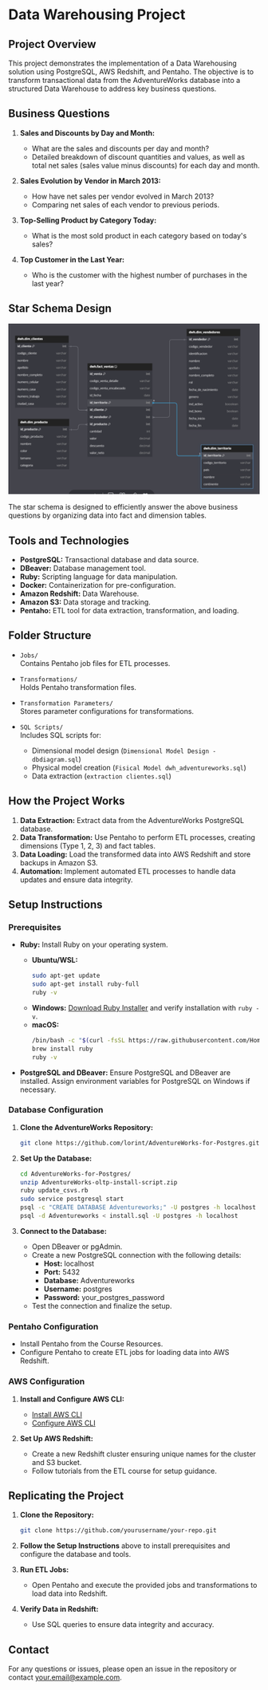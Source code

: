 # Data Warehousing Project

## Project Overview

This project demonstrates the implementation of a Data Warehousing solution using PostgreSQL, AWS Redshift, and Pentaho. The objective is to transform transactional data from the AdventureWorks database into a structured Data Warehouse to address key business questions.

## Business Questions

1. **Sales and Discounts by Day and Month:**
   - What are the sales and discounts per day and month?
   - Detailed breakdown of discount quantities and values, as well as total net sales (sales value minus discounts) for each day and month.
2. **Sales Evolution by Vendor in March 2013:**
   - How have net sales per vendor evolved in March 2013?
   - Comparing net sales of each vendor to previous periods.

3. **Top-Selling Product by Category Today:**
   - What is the most sold product in each category based on today's sales?

4. **Top Customer in the Last Year:**
   - Who is the customer with the highest number of purchases in the last year?

## Star Schema Design

![Star Schema](Image/Star_Model.png)

The star schema is designed to efficiently answer the above business questions by organizing data into fact and dimension tables.

## Tools and Technologies

- **PostgreSQL:** Transactional database and data source.
- **DBeaver:** Database management tool.
- **Ruby:** Scripting language for data manipulation.
- **Docker:** Containerization for pre-configuration.
- **Amazon Redshift:** Data Warehouse.
- **Amazon S3:** Data storage and tracking.
- **Pentaho:** ETL tool for data extraction, transformation, and loading.

## Folder Structure

- `Jobs/`  
  Contains Pentaho job files for ETL processes.
  
- `Transformations/`  
  Holds Pentaho transformation files.
  
- `Transformation Parameters/`  
  Stores parameter configurations for transformations.
  
- `SQL Scripts/`  
  Includes SQL scripts for:
  - Dimensional model design (`Dimensional Model Design - dbdiagram.sql`)
  - Physical model creation (`Fisical Model dwh_adventureworks.sql`)
  - Data extraction (`extraction clientes.sql`)

## How the Project Works

1. **Data Extraction:** Extract data from the AdventureWorks PostgreSQL database.
2. **Data Transformation:** Use Pentaho to perform ETL processes, creating dimensions (Type 1, 2, 3) and fact tables.
3. **Data Loading:** Load the transformed data into AWS Redshift and store backups in Amazon S3.
4. **Automation:** Implement automated ETL processes to handle data updates and ensure data integrity.

## Setup Instructions

### Prerequisites

- **Ruby:** Install Ruby on your operating system.
  - **Ubuntu/WSL:**
    ```bash
    sudo apt-get update
    sudo apt-get install ruby-full
    ruby -v
    ```
  - **Windows:** [Download Ruby Installer](https://rubyinstaller.org/downloads/) and verify installation with `ruby -v`.
  - **macOS:**
    ```bash
    /bin/bash -c "$(curl -fsSL https://raw.githubusercontent.com/Homebrew/install/HEAD/install.sh)"
    brew install ruby
    ruby -v
    ```

- **PostgreSQL and DBeaver:** Ensure PostgreSQL and DBeaver are installed. Assign environment variables for PostgreSQL on Windows if necessary.

### Database Configuration

1. **Clone the AdventureWorks Repository:**
    ```bash
    git clone https://github.com/lorint/AdventureWorks-for-Postgres.git
    ```

2. **Set Up the Database:**
    ```bash
    cd AdventureWorks-for-Postgres/
    unzip AdventureWorks-oltp-install-script.zip
    ruby update_csvs.rb
    sudo service postgresql start
    psql -c "CREATE DATABASE Adventureworks;" -U postgres -h localhost
    psql -d Adventureworks < install.sql -U postgres -h localhost
    ```

3. **Connect to the Database:**
   - Open DBeaver or pgAdmin.
   - Create a new PostgreSQL connection with the following details:
     - **Host:** localhost
     - **Port:** 5432
     - **Database:** Adventureworks
     - **Username:** postgres
     - **Password:** your_postgres_password
   - Test the connection and finalize the setup.

### Pentaho Configuration

- Install Pentaho from the Course Resources.
- Configure Pentaho to create ETL jobs for loading data into AWS Redshift.

### AWS Configuration

1. **Install and Configure AWS CLI:**
    - [Install AWS CLI](https://docs.aws.amazon.com/cli/latest/userguide/getting-started-install.html)
    - [Configure AWS CLI](https://docs.aws.amazon.com/cli/latest/userguide/cli-configure-quickstart.html)

2. **Set Up AWS Redshift:**
   - Create a new Redshift cluster ensuring unique names for the cluster and S3 bucket.
   - Follow tutorials from the ETL course for setup guidance.

## Replicating the Project

1. **Clone the Repository:**
    ```bash
    git clone https://github.com/yourusername/your-repo.git
    ```

2. **Follow the Setup Instructions** above to install prerequisites and configure the database and tools.

3. **Run ETL Jobs:**
   - Open Pentaho and execute the provided jobs and transformations to load data into Redshift.

4. **Verify Data in Redshift:**
   - Use SQL queries to ensure data integrity and accuracy.

## Contact

For any questions or issues, please open an issue in the repository or contact [your.email@example.com](mailto:gabmax4@gmail.com.com).
